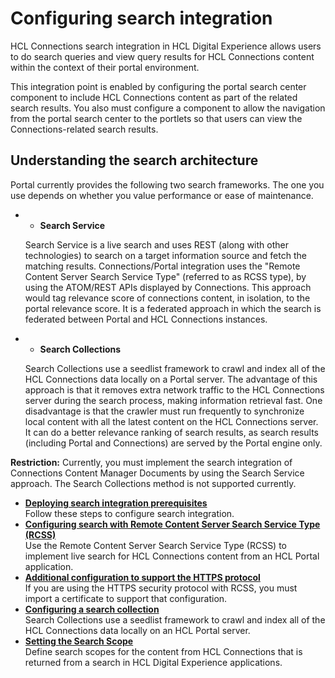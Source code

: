 # Configuring search integration

HCL Connections search integration in HCL Digital Experience allows users to do search queries and view query results for HCL Connections content within the context of their portal environment.

This integration point is enabled by configuring the portal search center component to include HCL Connections content as part of the related search results. You also must configure a component to allow the navigation from the portal search center to the portlets so that users can view the Connections-related search results.

## Understanding the search architecture

Portal currently provides the following two search frameworks. The one you use depends on whether you value performance or ease of maintenance.

-   -   **Search Service**

    Search Service is a live search and uses REST \(along with other technologies\) to search on a target information source and fetch the matching results. Connections/Portal integration uses the "Remote Content Server Search Service Type" \(referred to as RCSS type\), by using the ATOM/REST APIs displayed by Connections. This approach would tag relevance score of connections content, in isolation, to the portal relevance score. It is a federated approach in which the search is federated between Portal and HCL Connections instances.

-   -   **Search Collections**

    Search Collections use a seedlist framework to crawl and index all of the HCL Connections data locally on a Portal server. The advantage of this approach is that it removes extra network traffic to the HCL Connections server during the search process, making information retrieval fast. One disadvantage is that the crawler must run frequently to synchronize local content with all the latest content on the HCL Connections server. It can do a better relevance ranking of search results, as search results \(including Portal and Connections\) are served by the Portal engine only.


**Restriction:** Currently, you must implement the search integration of Connections Content Manager Documents by using the Search Service approach. The Search Collections method is not supported currently.

-   **[Deploying search integration prerequisites](../connect/t_connections_portlets_search_prereq.md)**  
Follow these steps to configure search integration.
-   **[Configuring search with Remote Content Server Search Service Type \(RCSS\)](../connect/connectors_portlets_search_rcss.md)**  
Use the Remote Content Server Search Service Type \(RCSS\) to implement live search for HCL Connections content from an HCL Portal application.
-   **[Additional configuration to support the HTTPS protocol](../connect/connection_portlets_search_rcss_https.md)**  
If you are using the HTTPS security protocol with RCSS, you must import a certificate to support that configuration.
-   **[Configuring a search collection](../connect/connections_portlets_search_collections.md)**  
Search Collections use a seedlist framework to crawl and index all of the HCL Connections data locally on an HCL Portal server.
-   **[Setting the Search Scope](../connect/connections_portlets_set_search_scope.md)**  
Define search scopes for the content from HCL Connections that is returned from a search in HCL Digital Experience applications.

